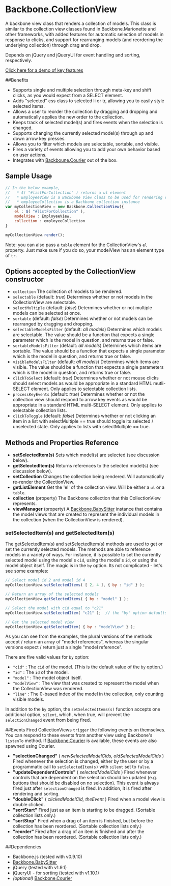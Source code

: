 # Backbone.CollectionView

A backbone view class that renders a collection of models. This class is similar to the collection view classes found in Backbone.Marionette and other frameworks, with added features for automatic selection of models in response to clicks, and support for rearranging models (and reordering the underlying collection) through drag and drop.

Depends on jQuery and jQueryUI for event handling and sorting, respectively.

[Click here for a demo of key features](http://rotundasoftware.github.com/backbone-collection-view/)

##Benefits

* Supports single and multiple selection through meta-key and shift clicks, as you would expect from a SELECT element.
* Adds "selected" css class to selected li or tr, allowing you to easily style selected items.
* Allows a user to reorder the collection by dragging and dropping and automatically applies the new order to the collection.
* Keeps track of selected model(s) and fires events when the selection is changed.
* Supports changing the currently selected model(s) through up and down arrow key presses.
* Allows you to filter which models are selectable, sortable, and visible.
* Fires a variety of events allowing you to add your own behavior based on user actions.
* Integrates with [Backboune.Courier](https://github.com/rotundasoftware/backbone.courier) out of the box.

## Sample Usage
```javascript
// In the below example,
//   * $( "#listForCollection" ) returns a ul element
//   * EmployeeView is a Backbone View class to be used for rendering each model in the collection
//   * employeeCollection is a Backbone collection instance
var myCollectionView = new Backbone.CollectionView({
	el : $( "#listForCollection" ),
	modelView : EmployeeView,
	collection : employeeCollection
}

myCollectionView.render();
```

Note: you can also pass a `table` element for the CollectionView's `el` property. Just make sure if you do so, your modelView has an element type of `tr`.

## Options accepted by the CollectionView constructor
* `collection` The collection of models to be rendered.
* `selectable` (default: _true_) Determines whether or not models in the CollectionView are selectable.
* `selectMultiple` (default: _false_) Determines whether or not multiple models can be selected at once.
* `sortable` (default: _false_) Determines whether or not models can be rearranged by dragging and dropping.
* `selectableModelsFilter` (default: _all models_) Determines which models are selectable. The value should be a function that expects a single parameter which is the model in question, and returns true or false.
* `sortableModelsFilter` (default: _all models_) Determines which items are sortable. The value should be a function that expects a single parameter which is the model in question, and returns true or false.
* `visibleModelsFilter` (default: _all models_) Determines which items are visible. The value should be a function that expects a single parameters which is the model in question, and returns true or false.
* `clickToSelect` (default: _true_) Determines whether or not mouse clicks should select models as would be appropriate in a standard HTML mutli-SELECT element. Only applies to selectable collection lists.
* `processKeyEvents` (default: _true_) Determines whether or not the collection view should respond to arrow key events as would be appropriate in a standard HTML multi-SELECT element. Only applies to selectable collection lists.
* `clickToToggle` (default: _false_) Determines whether or not clicking an item in a list with selectMultiple == true should toggle its selected / unselected state. Only applies to lists with selectMultiple == true.

## Methods and Properties Reference

* __setSelectedItem(s)__ Sets which model(s) are selected (see discussion below).
* __getSelectedItem(s)__ Returns references to the selected model(s) (see discussion below).
* __setCollection__ Changes the collection being rendered. Will automatically re-render the CollectionView.
* __getListElement__ Get the 'el' of the collection view. Will be either a `ul` or a `table`.
* __collection__ (property) The Backbone collection that this CollectionView represents.
* __viewManager__ (property) A [Backbone.BabySitter](https://github.com/marionettejs/backbone.babysitter) instance that contains the model views that are created to represent the individual models in the collection (when the CollectionView is rendered).


### <a name="setSelectedItem"></a>setSelectedItem(s) and getSelectedItem(s)

The getSelectedItem(s) and setSelectedItem(s) methods are used to get or set the currently selected models. The methods are able to reference models in a variety of ways. For instance, it is possible to set the currently selected model using the model's `cid`, using the model's `id`, or using the model object itself. The magic is in the `by` option. Its not complicated - let's see some examples:

```javascript
// Select model id 2 and model id 4
myCollectionView.setSelectedItems( [ 2, 4 ], { by : "id" } );

// Return an array of the selected models
myCollectionView.getSelectedItems( { by : "model" } );

// Select the model with cid equal to "c21"
myCollectionView.setSelectedItem( "c21" );	// the "by" option defaults to "cid"

// Get the selected model view
myCollectionView.getSelectedItem( { by : "modelView" } );
```

As you can see from the examples, the plural versions of the methods accept / return an array of "model references", whereas the singular versions expect / return just a single "model reference".

There are five valid values for `by` option:
* `"cid"` : The `cid` of the model. (This is the default value of the `by` option.)
* `"id"` : The `id` of the model.
* `"model"` : The model object itself.
* `"modelView"` : The view that was created to represent the model when the CollectionView was rendered.
* `"line"` : The 0-based index of the model in the collection, only counting visible models.

In addition to the `by` option, the `setSelectedItems(s)` function accepts one additional option, `silent`, which, when true, will prevent the `selectionChanged` event from being fired.

##Events Fired
CollectionViews `trigger` the following events on themselves. You can respond to these events from another view using Backbone's `listenTo` method. If [Backbone.Courier](https://github.com/rotundasoftware/backbone.courier)
 is available, these events are also spawned using Courier.
* __"selectionChanged"__ ( _newSelectedModelCids, oldSelectedModelCids_ )  Fired whenever the selection is changed, either by the user or by a programmatic call to `setSelectedItem(s)` with `silent` set to `false`.
* __"updateDependentControls"__ ( _selectedModelCids_ ) Fired whenever controls that are dependent on the selection should be updated (e.g. buttons that should be disabled on no selection). This event is always fired just after `selectionChanged` is fired. In addition, it is fired after rendering and sorting.
* __"doubleClick"__ ( _clickedModelCid, theEvent_ ) Fired when a model view is double clicked.
* __"sortStart"__  Fired just as an item is starting to be dragged. (Sortable collection lists only.)
* __"sortStop"__  Fired when a drag of an item is finished, but before the collection has been reordered. (Sortable collection lists only.)
* __"reorder"__  Fired after a drag of an item is finished and after the collection has been reordered. (Sortable collection lists only.)

##Dependencies
* Backbone.js (tested with v0.9.10)
* [Backbone.BabySitter](https://github.com/marionettejs/backbone.babysitter)
* jQuery (tested with v1.9.1)
* jQueryUI - for sorting (tested with v1.10.1)
* _(optional)_ [Backbone.Courier](https://github.com/rotundasoftware/backbone.courier)
